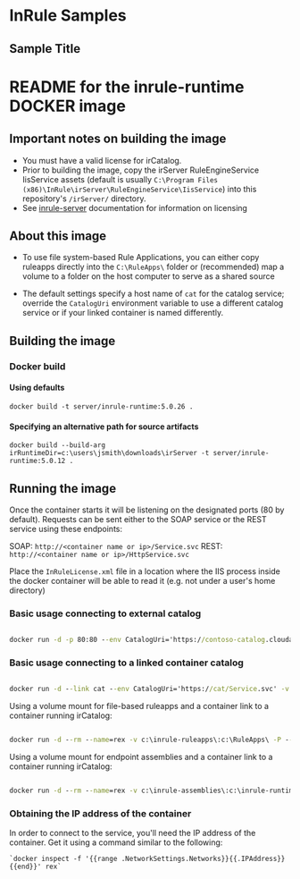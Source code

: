 # InRule Samples

## Sample Title

# README for the inrule-runtime DOCKER image

## Important notes on building the image

* You must have a valid license for irCatalog.
* Prior to building the image, copy the irServer RuleEngineService IisService assets (default is usually `C:\Program Files (x86)\InRule\irServer\RuleEngineService\IisService`) into this repository's `/irServer/` directory.
* See [inrule-server](../inrule-server/) documentation for information on licensing

## About this image

* To use file system-based Rule Applications, you can either copy ruleapps directly into the `C:\RuleApps\` folder or (recommended) map a volume to a folder on the host computer to serve as a shared source

* The default settings specify a host name of `cat` for the catalog service; override the `CatalogUri` environment variable to use a different catalog service or if your linked container is named differently.

## Building the image

### Docker build

#### Using defaults

```docker build -t server/inrule-runtime:5.0.26 .```

#### Specifying an alternative path for source artifacts

```docker build --build-arg irRuntimeDir=c:\users\jsmith\downloads\irServer -t server/inrule-runtime:5.0.12 .```

## Running the image

Once the container starts it will be listening on the designated ports (80 by default). Requests can be sent either to the SOAP service or the REST service using these endpoints:

SOAP: `http://<container name or ip>/Service.svc`
REST: `http://<container name or ip>/HttpService.svc`

Place the `InRuleLicense.xml` file in a location where the IIS process inside the docker container will be able to read it (e.g. not under a user's home directory)

### Basic usage connecting to external catalog

```cmd

docker run -d -p 80:80 --env CatalogUri='https://contoso-catalog.cloudapp.net/Service.svc' -v '<HOST_LICENSE_DIRECTORY>:C:\ProgramData\InRule\SharedLicenses:ro' server/inrule-runtime:latest

```

### Basic usage connecting to a linked container catalog

```cmd

docker run -d --link cat --env CatalogUri='https://cat/Service.svc' -v '<HOST_LICENSE_DIRECTORY>:C:\ProgramData\InRule\SharedLicenses:ro' server/inrule-runtime:latest

```

Using a volume mount for file-based ruleapps and a container link to a container running irCatalog:

```cmd

docker run -d --rm --name=rex -v c:\inrule-ruleapps\:c:\RuleApps\ -P --link=cat -v '<HOST_LICENSE_DIRECTORY>:C:\ProgramData\InRule\SharedLicenses:ro' server/inrule-runtime:latest

```

Using a volume mount for endpoint assemblies and a container link to a container running irCatalog:

```cmd

docker run -d --rm --name=rex -v c:\inrule-assemblies\:c:\inrule-runtime\bin\EndpointAssemblies\ -P --link=cat -v '<HOST_LICENSE_DIRECTORY>:C:\ProgramData\InRule\SharedLicenses:ro' server/inrule-runtime:latest

```

### Obtaining the IP address of the container

In order to connect to the service, you'll need the IP address of the container. Get it using a command similar to the following:

    `docker inspect -f '{{range .NetworkSettings.Networks}}{{.IPAddress}}{{end}}' rex`